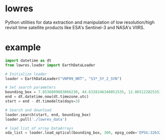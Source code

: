 # lowres
Python utilities for data extraction and manipulation of low resolution/high revisit time satellite products like ESA's Sentinel-3 and NASA's VIIRS.

# example
``` python
import datetime as dt
from lowres.loader import EarthDataLoader

# Initialize loader
loader = EarthDataLoader("VNP09_NRT", "S3*_SY_2_SYN")

# Set search parameters
bounding_box = 7.8536809883066230, 44.6328246340051535, 12.0651228253536811, 45.5482371795341479
end = dt.datetime.now(dt.timezone.utc)
start = end - dt.timedelta(days=3)

# Search and download
loader.search(start, end, bounding_box)
loader.pull('./lowres_data')

# load list of xrray DataArrays
xda_list = loader.load_optical(bounding_box, 300, epsg_code='EPSG:32632')
```
